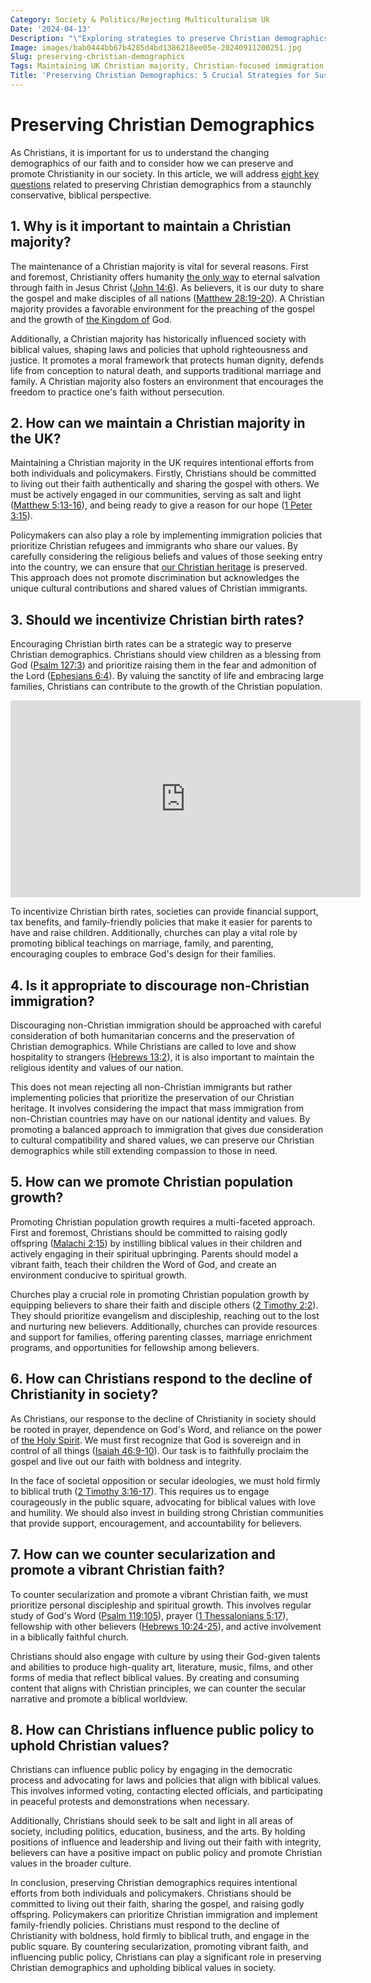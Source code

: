 ```yaml
---
Category: Society & Politics/Rejecting Multiculturalism Uk
Date: '2024-04-13'
Description: "\"Exploring strategies to preserve Christian demographics in the UK through policies promoting Christian birth rates and controlling non-Christian immigration. Learn more!\" \n\nCharacter count: 135"
Image: images/bab0444bb67b4285d4bd1386218ee05e-20240911200251.jpg
Slug: preserving-christian-demographics
Tags: Maintaining UK Christian majority, Christian-focused immigration policies, Incentivizing Christian birth rates, Discouraging non-Christian immigration, Promoting Christian population growth
Title: 'Preserving Christian Demographics: 5 Crucial Strategies for Sustaining Faithful Communities'
---
```


# Preserving Christian Demographics

As Christians, it is important for us to understand the changing demographics of our faith and to consider how we can preserve and promote Christianity in our society. In this article, we will address [eight key questions](/christian-islamic-relations) related to preserving Christian demographics from a staunchly conservative, biblical perspective.

## 1. Why is it important to maintain a Christian majority?

The maintenance of a Christian majority is vital for several reasons. First and foremost, Christianity offers humanity [the only way](/christian-islamic-relations) to eternal salvation through faith in Jesus Christ ([John 14:6](https://www.bibleref.com/John/14/John-14-6.html)). As believers, it is our duty to share the gospel and make disciples of all nations ([Matthew 28:19-20](https://www.bibleref.com/Matthew/28/Matthew-28-19.html)). A Christian majority provides a favorable environment for the preaching of the gospel and the growth of [the Kingdom of](/christian-music-industry) God.

Additionally, a Christian majority has historically influenced society with biblical values, shaping laws and policies that uphold righteousness and justice. It promotes a moral framework that protects human dignity, defends life from conception to natural death, and supports traditional marriage and family. A Christian majority also fosters an environment that encourages the freedom to practice one's faith without persecution.

## 2. How can we maintain a Christian majority in the UK?

Maintaining a Christian majority in the UK requires intentional efforts from both individuals and policymakers. Firstly, Christians should be committed to living out their faith authentically and sharing the gospel with others. We must be actively engaged in our communities, serving as salt and light ([Matthew 5:13-16](https://www.bibleref.com/Matthew/5/Matthew-5-13.html)), and being ready to give a reason for our hope ([1 Peter 3:15](https://www.bibleref.com/1-Peter/3/1-Peter-3-15.html)).

Policymakers can also play a role by implementing immigration policies that prioritize Christian refugees and immigrants who share our values. By carefully considering the religious beliefs and values of those seeking entry into the country, we can ensure that [our Christian heritage](/reviving-christian-customs) is preserved. This approach does not promote discrimination but acknowledges the unique cultural contributions and shared values of Christian immigrants.

## 3. Should we incentivize Christian birth rates?

Encouraging Christian birth rates can be a strategic way to preserve Christian demographics. Christians should view children as a blessing from God ([Psalm 127:3](https://www.bibleref.com/Psalm/127/Psalm-127-3.html)) and prioritize raising them in the fear and admonition of the Lord ([Ephesians 6:4](https://www.bibleref.com/Ephesians/6/Ephesians-6-4.html)). By valuing the sanctity of life and embracing large families, Christians can contribute to the growth of the Christian population.


<iframe width="560" height="315" src="https://www.youtube.com/embed/7cAuHOTW5G4" frameborder="0" allow="autoplay; encrypted-media" allowfullscreen></iframe>


To incentivize Christian birth rates, societies can provide financial support, tax benefits, and family-friendly policies that make it easier for parents to have and raise children. Additionally, churches can play a vital role by promoting biblical teachings on marriage, family, and parenting, encouraging couples to embrace God's design for their families.

## 4. Is it appropriate to discourage non-Christian immigration?

Discouraging non-Christian immigration should be approached with careful consideration of both humanitarian concerns and the preservation of Christian demographics. While Christians are called to love and show hospitality to strangers ([Hebrews 13:2](https://www.bibleref.com/Hebrews/13/Hebrews-13-2.html)), it is also important to maintain the religious identity and values of our nation.

This does not mean rejecting all non-Christian immigrants but rather implementing policies that prioritize the preservation of our Christian heritage. It involves considering the impact that mass immigration from non-Christian countries may have on our national identity and values. By promoting a balanced approach to immigration that gives due consideration to cultural compatibility and shared values, we can preserve our Christian demographics while still extending compassion to those in need.

## 5. How can we promote Christian population growth?

Promoting Christian population growth requires a multi-faceted approach. First and foremost, Christians should be committed to raising godly offspring ([Malachi 2:15](https://www.bibleref.com/Malachi/2/Malachi-2-15.html)) by instilling biblical values in their children and actively engaging in their spiritual upbringing. Parents should model a vibrant faith, teach their children the Word of God, and create an environment conducive to spiritual growth.

Churches play a crucial role in promoting Christian population growth by equipping believers to share their faith and disciple others ([2 Timothy 2:2](https://www.bibleref.com/2-Timothy/2/2-Timothy-2-2.html)). They should prioritize evangelism and discipleship, reaching out to the lost and nurturing new believers. Additionally, churches can provide resources and support for families, offering parenting classes, marriage enrichment programs, and opportunities for fellowship among believers.

## 6. How can Christians respond to the decline of Christianity in society?

As Christians, our response to the decline of Christianity in society should be rooted in prayer, dependence on God's Word, and reliance on the power of [the Holy Spirit](/debunking-5-common-myths-about-christianity). We must first recognize that God is sovereign and in control of all things ([Isaiah 46:9-10](https://www.bibleref.com/Isaiah/46/Isaiah-46-9.html)). Our task is to faithfully proclaim the gospel and live out our faith with boldness and integrity.

In the face of societal opposition or secular ideologies, we must hold firmly to biblical truth ([2 Timothy 3:16-17](https://www.bibleref.com/2-Timothy/3/2-Timothy-3-16.html)). This requires us to engage courageously in the public square, advocating for biblical values with love and humility. We should also invest in building strong Christian communities that provide support, encouragement, and accountability for believers.

## 7. How can we counter secularization and promote a vibrant Christian faith?

To counter secularization and promote a vibrant Christian faith, we must prioritize personal discipleship and spiritual growth. This involves regular study of God's Word ([Psalm 119:105](https://www.bibleref.com/Psalm/119/Psalm-119-105.html)), prayer ([1 Thessalonians 5:17](https://www.bibleref.com/1-Thessalonians/5/1-Thessalonians-5-17.html)), fellowship with other believers ([Hebrews 10:24-25](https://www.bibleref.com/Hebrews/10/Hebrews-10-24.html)), and active involvement in a biblically faithful church.

Christians should also engage with culture by using their God-given talents and abilities to produce high-quality art, literature, music, films, and other forms of media that reflect biblical values. By creating and consuming content that aligns with Christian principles, we can counter the secular narrative and promote a biblical worldview.

## 8. How can Christians influence public policy to uphold Christian values?

Christians can influence public policy by engaging in the democratic process and advocating for laws and policies that align with biblical values. This involves informed voting, contacting elected officials, and participating in peaceful protests and demonstrations when necessary.

Additionally, Christians should seek to be salt and light in all areas of society, including politics, education, business, and the arts. By holding positions of influence and leadership and living out their faith with integrity, believers can have a positive impact on public policy and promote Christian values in the broader culture.

In conclusion, preserving Christian demographics requires intentional efforts from both individuals and policymakers. Christians should be committed to living out their faith, sharing the gospel, and raising godly offspring. Policymakers can prioritize Christian immigration and implement family-friendly policies. Christians must respond to the decline of Christianity with boldness, hold firmly to biblical truth, and engage in the public square. By countering secularization, promoting vibrant faith, and influencing public policy, Christians can play a significant role in preserving Christian demographics and upholding biblical values in society.